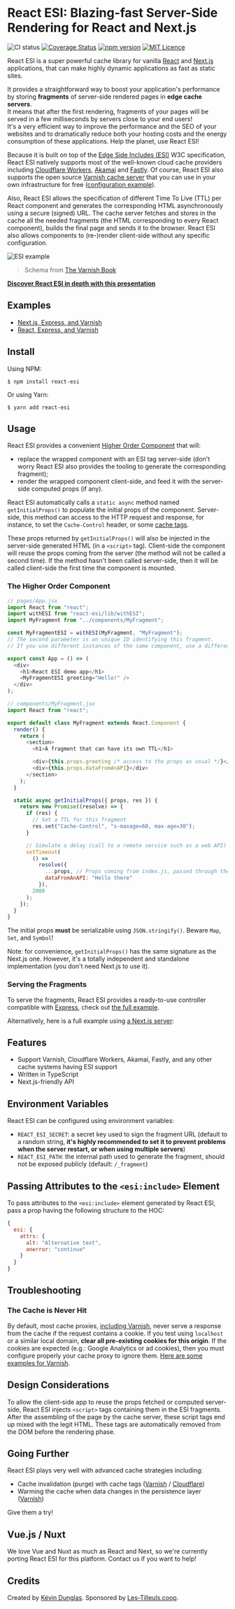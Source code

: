# React ESI: Blazing-fast Server-Side Rendering for React and Next.js

![CI status](https://github.com/github/docs/actions/workflows/test.yml/badge.svg)
[![Coverage Status](https://coveralls.io/repos/github/dunglas/react-esi/badge.svg?branch=master)](https://coveralls.io/github/dunglas/react-esi?branch=master)
[![npm version](https://badge.fury.io/js/react-esi.svg)](https://badge.fury.io/js/react-esi)
[![MIT Licence](https://badges.frapsoft.com/os/mit/mit.svg?v=103)](https://opensource.org/licenses/mit-license.php)

React ESI is a super powerful cache library for vanilla [React](https://reactjs.org/) and [Next.js](https://nextjs.org/) applications, that can make highly dynamic applications as fast as static sites.

It provides a straightforward way to boost your application's performance by storing **fragments** of server-side rendered pages in **edge cache servers**.  
It means that after the first rendering, fragments of your pages will be served in a few milliseconds by servers close to your end users!  
It's a very efficient way to improve the performance and the SEO of your websites and to dramatically reduce both your hosting costs and the energy consumption of these applications. Help the planet, use React ESI!

Because it is built on top of the [Edge Side Includes (ESI)](https://www.w3.org/TR/esi-lang) W3C specification,
React ESI natively supports most of the well-known cloud cache providers including [Cloudflare Workers](https://blog.cloudflare.com/edge-side-includes-with-cloudflare-workers/), [Akamai](https://www.akamai.com/us/en/support/esi.jsp) and [Fastly](https://docs.fastly.com/guides/performance-tuning/using-edge-side-includes).
Of course, React ESI also supports the open source [Varnish cache server](https://varnish-cache.org/intro/index.html#intro) that you can use in your own infrastructure for free ([configuration example](https://github.com/zeit/next.js/blob/canary/examples/with-react-esi/docker/varnish/default.vcl)).

Also, React ESI allows the specification of different Time To Live (TTL) per React component and generates the corresponding HTML asynchronously using a secure (signed) URL.
The cache server fetches and stores in the cache all the needed fragments (the HTML corresponding to every React component), builds the final page and sends it to the browser.
React ESI also allows components to (re-)render client-side without any specific configuration.

![ESI example](https://raw.githubusercontent.com/varnish/Varnish-Book/3bd8894181f5e42f628967d04f40116498d1f7f2/ui/img/esi.png )

> Schema from [The Varnish Book](https://info.varnish-software.com/resources/varnish-6-by-example-book)

**[Discover React ESI in depth with this presentation](https://dunglas.fr/2019/04/react-esi-blazing-fast-ssr/)**

## Examples

- [Next.js, Express, and Varnish](https://github.com/dunglas/react-esi/tree/main/examples/next)
- [React, Express, and Varnish](https://github.com/dunglas/react-esi/tree/main/examples/express)

## Install

Using NPM:

    $ npm install react-esi

Or using Yarn:

    $ yarn add react-esi

## Usage

React ESI provides a convenient [Higher Order Component](https://reactjs.org/docs/higher-order-components.html) that will:

- replace the wrapped component with an ESI tag server-side (don't worry React ESI also provides the tooling to generate the corresponding fragment);
- render the wrapped component client-side, and feed it with the server-side computed props (if any).

React ESI automatically calls a `static async` method named `getInitialProps()` to populate the initial props of the component. Server-side, this method can access to the HTTP request and response, for instance, to set the `Cache-Control` header, or some [cache tags](https://api-platform.com/docs/core/performance/#enabling-the-built-in-http-cache-invalidation-system).

These props returned by `getInitialProps()` will also be injected in the server-side generated HTML (in a `<script>` tag).
Client-side the component will reuse the props coming from the server (the method will not be called a second time).
If the method hasn't been called server-side, then it will be called client-side the first time the component is mounted.

### The Higher Order Component

```javascript
// pages/App.jsx
import React from "react";
import withESI from "react-esi/lib/withESI";
import MyFragment from "../components/MyFragment";

const MyFragmentESI = withESI(MyFragment, "MyFragment");
// The second parameter is an unique ID identifying this fragment.
// If you use different instances of the same component, use a different ID per instance.

export const App = () => (
  <div>
    <h1>React ESI demo app</h1>
    <MyFragmentESI greeting="Hello!" />
  </div>
);
```

```javascript
// components/MyFragment.jsx
import React from "react";

export default class MyFragment extends React.Component {
  render() {
    return (
      <section>
        <h1>A fragment that can have its own TTL</h1>

        <div>{this.props.greeting /* access to the props as usual */}</div>
        <div>{this.props.dataFromAnAPI}</div>
      </section>
    );
  }

  static async getInitialProps({ props, res }) {
    return new Promise((resolve) => {
      if (res) {
        // Set a TTL for this fragment
        res.set("Cache-Control", "s-maxage=60, max-age=30");
      }

      // Simulate a delay (call to a remote service such as a web API)
      setTimeout(
        () =>
          resolve({
            ...props, // Props coming from index.js, passed through the internal URL
            dataFromAnAPI: "Hello there"
          }),
        2000
      );
    });
  }
}
```

The initial props **must** be serializable using `JSON.stringify()`. Beware `Map`, `Set`, and `Symbol`!

Note: for convenience, `getInitialProps()` has the same signature as the Next.js one.
However, it's a totally independent and standalone implementation (you don't need Next.js to use it).

### Serving the Fragments

To serve the fragments, React ESI provides a ready-to-use controller compatible with [Express](https://expressjs.com/), check out [the full example](https://github.com/dunglas/react-esi/tree/main/examples/express).

Alternatively, here is a full example using [a Next.js server](https://github.com/dunglas/react-esi/tree/main/examples/next):


## Features

- Support Varnish, Cloudflare Workers, Akamai, Fastly, and any other cache systems having ESI support
- Written in TypeScript
- Next.js-friendly API

## Environment Variables

React ESI can be configured using environment variables:

- `REACT_ESI_SECRET`: a secret key used to sign the fragment URL (default to a random string, **it's highly recommended to set it to prevent problems when the server restart, or when using multiple servers**)
- `REACT_ESI_PATH`: the internal path used to generate the fragment, should not be exposed publicly (default: `/_fragment`)

## Passing Attributes to the `<esi:include>` Element

To pass attributes to the `<esi:include>` element generated by React ESI, pass a prop having the following structure to the HOC:

```javascript
{
  esi: {
    attrs: {
      alt: "Alternative text",
      onerror: "continue"
    }
  }
}
```

## Troubleshooting

### The Cache is Never Hit

By default, most cache proxies, [including Varnish](https://book.varnish-software.com/4.0/chapters/Content_Composition.html#cookies), never serve a response from the cache if the request contains a cookie.
If you test using `localhost` or a similar local domain, **clear all pre-existing cookies for this origin**.
If the cookies are expected (e.g.: Google Analytics or ad cookies), then you must configure properly your cache proxy to ignore them. [Here are some examples for Varnish](https://www.varnish-software.com/wiki/content/tutorials/varnish/sample_vclTemplate.html#cookie-manipulation).

## Design Considerations

To allow the client-side app to reuse the props fetched or computed server-side, React ESI injects `<script>` tags containing them in the ESI fragments.
After the assembling of the page by the cache server, these script tags end up mixed with the legit HTML.
These tags are automatically removed from the DOM before the rendering phase.

## Going Further

React ESI plays very well with advanced cache strategies including:

- Cache invalidation (purge) with cache tags ([Varnish](https://github.com/varnish/varnish-modules/blob/master/docs/vmod_xkey.rst) / [Cloudflare](https://blog.cloudflare.com/introducing-a-powerful-way-to-purge-cache-on-cloudflare-purge-by-cache-tag/))
- Warming the cache when data changes in the persistence layer ([Varnish](https://blog.theodo.fr/2015/11/auto-warm-up-varnish4-cache/))

Give them a try!

## Vue.js / Nuxt

We love Vue and Nuxt as much as React and Next, so we're currently porting React ESI for this platform.
Contact us if you want to help!

## Credits

Created by [Kévin Dunglas](https://dunglas.dev).
Sponsored by [Les-Tilleuls.coop](https://les-tilleuls.coop).
